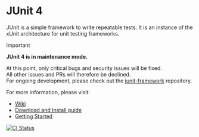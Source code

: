 # JUnit 4
JUnit is a simple framework to write repeatable tests. It is an instance of the xUnit architecture for unit testing frameworks.

> [!IMPORTANT]  
> **JUnit 4 is in maintenance mode.**
>
> At this point, only critical bugs and security issues will be fixed.<br>
> All other issues and PRs will therefore be declined.<br>
> For ongoing development, please check out the [junit-framework](https://github.com/junit-team/junit-framework/) repository.

For more information, please visit:
* [Wiki](https://github.com/junit-team/junit4/wiki)
* [Download and Install guide](https://github.com/junit-team/junit4/wiki/Download-and-Install)
* [Getting Started](https://github.com/junit-team/junit4/wiki/Getting-started)

[![CI Status](https://github.com/junit-team/junit4/workflows/CI/badge.svg)](https://github.com/junit-team/junit4/actions)
